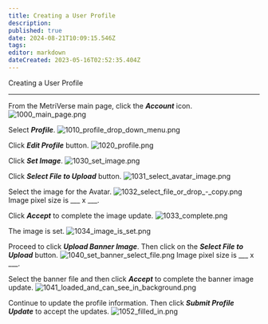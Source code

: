 ```yaml
---
title: Creating a User Profile
description: 
published: true
date: 2024-08-21T10:09:15.546Z
tags: 
editor: markdown
dateCreated: 2023-05-16T02:52:35.404Z
---
```


Creating a User Profile
___

From the MetriVerse main page, click the ***Account*** icon.
![1000_main_page.png](/profile-guides/1000_main_page.png)

Select ***Profile***.
![1010_profile_drop_down_menu.png](/profile-guides/1010_profile_drop_down_menu.png)

Click ***Edit Profile*** button.
![1020_profile.png](/profile-guides/1020_profile.png)

Click ***Set Image***.
![1030_set_image.png](/profile-guides/1030_set_image.png)

Click ***Select File to Upload*** button.
![1031_select_avatar_image.png](/profile-guides/1031_select_avatar_image.png)

Select the image for the Avatar. 
![1032_select_file_or_drop_-_copy.png](/profile-guides/1032_select_file_or_drop_-_copy.png)
Image pixel size is ___ x ___.

Click ***Accept*** to complete the image update.
![1033_complete.png](/profile-guides/1033_complete.png)

The image is set.
![1034_image_is_set.png](/profile-guides/1034_image_is_set.png)

Proceed to click ***Upload Banner Image***. Then click on the ***Select File to Upload*** button.
![1040_set_banner_select_file.png](/profile-guides/1040_set_banner_select_file.png)
Image pixel size is ___ x ___.

Select the banner file and then click ***Accept*** to complete the banner image update.
![1041_loaded_and_can_see_in_background.png](/profile-guides/1041_loaded_and_can_see_in_background.png)

Continue to update the profile information. Then click ***Submit Profile Update*** to accept the updates.
![1052_filled_in.png](/profile-guides/1052_filled_in.png)